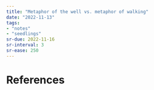 ```yaml
---
title: "Metaphor of the well vs. metaphor of walking"
date: "2022-11-13"
tags:
- "notes"
- "seedlings"
sr-due: 2022-11-16
sr-interval: 3
sr-ease: 250
---
```




# References